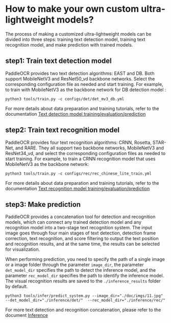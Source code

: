 # How to make your own custom ultra-lightweight models?

The process of making a customized ultra-lightweight models can be divided into three steps: training text detection model, training text recognition model, and make prediction with trained models.

## step1: Train text detection model

PaddleOCR provides two text detection algorithms: EAST and DB. Both support MobileNetV3 and ResNet50_vd backbone networks. Select the corresponding configuration file as needed and start training. For example, to train with MobileNetV3 as the backbone network for DB detection model :
```
python3 tools/train.py -c configs/det/det_mv3_db.yml
```
For more details about data preparation and training tutorials, refer to the documentation [Text detection model training/evaluation/prediction](./detection.md)

## step2: Train text recognition model

PaddleOCR provides four text recognition algorithms: CRNN, Rosetta, STAR-Net, and RARE. They all support two backbone networks, MobileNetV3 and ResNet34_vd, and select the corresponding configuration files as needed to start training. For example, to train a CRNN recognition model that uses MobileNetV3 as the backbone network:
```
python3 tools/train.py -c configs/rec/rec_chinese_lite_train.yml
```
For more details about data preparation and training tutorials, refer to the documentation [Text recognition model training/evaluation/prediction](./recognition.md)

## step3: Make prediction

PaddleOCR provides a concatenation tool for detection and recognition models, which can connect any trained detection model and any recognition model into a two-stage text recognition system. The input image goes through four main stages of text detection, detection frame correction, text recognition, and score filtering to output the text position and recognition results, and at the same time, the results can be selected for visualization.

When performing prediction, you need to specify the path of a single image or a image folder through the parameter `image_dir`, the parameter `det_model_dir` specifies the path to detect the inference model, and the parameter `rec_model_dir` specifies the path to identify the inference model. The visual recognition results are saved to the `./inference_results` folder by default.

```
python3 tools/infer/predict_system.py --image_dir="./doc/imgs/11.jpg" --det_model_dir="./inference/det/"  --rec_model_dir="./inference/rec/"
```
For more text detection and recognition concatenation, please refer to the document [Inference](./inference.md)
